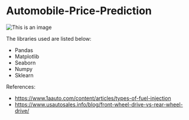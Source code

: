 # Automobile-Price-Prediction

![This is an image](https://www.admiral.com/sites/default/files/styles/magazine_article_1280/public/2019-01/Ford%20Cortina.jpg?itok=Qv3Rzw0c)

The libraries used are listed below:
 * Pandas
 * Matplotlib
 * Seaborn
 * Numpy
 * Sklearn

References:
* https://www.1aauto.com/content/articles/types-of-fuel-injection
* https://www.usautosales.info/blog/front-wheel-drive-vs-rear-wheel-drive/



